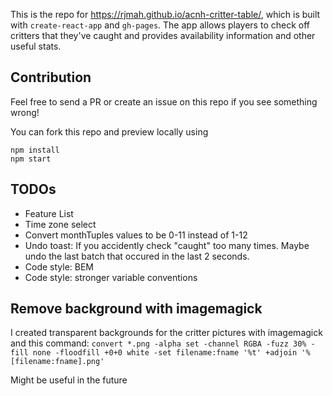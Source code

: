 This is the repo for https://rjmah.github.io/acnh-critter-table/, which is built with `create-react-app` and `gh-pages`. The app allows players to check off critters that they've caught and provides availability information and other useful stats.

## Contribution

Feel free to send a PR or create an issue on this repo if you see something wrong!

You can fork this repo and preview locally using

```
npm install
npm start
```

## TODOs

- Feature List
- Time zone select
- Convert monthTuples values to be 0-11 instead of 1-12
- Undo toast: If you accidently check "caught" too many times. Maybe undo the last batch that occured in the last 2 seconds.
- Code style: BEM
- Code style: stronger variable conventions

## Remove background with imagemagick

I created transparent backgrounds for the critter pictures with imagemagick and this command:
`convert *.png -alpha set -channel RGBA -fuzz 30% -fill none -floodfill +0+0 white -set filename:fname '%t' +adjoin '%[filename:fname].png'`

Might be useful in the future
